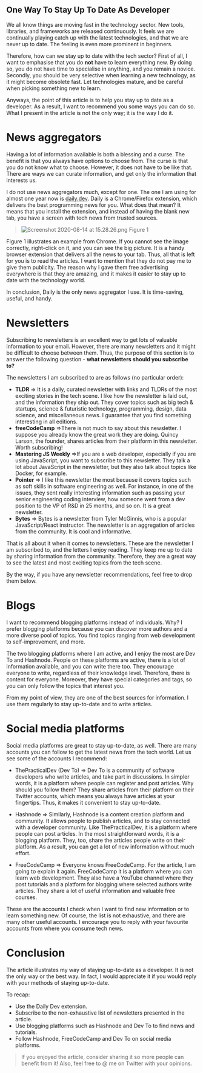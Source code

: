 ## One Way To Stay Up To Date As Developer

We all know things are moving fast in the technology sector. New tools, libraries, and frameworks are released continuously. It feels we are continually playing catch up with the latest technologies, and that we are never up to date. The feeling is even more prominent in beginners.

Therefore, how can we stay up to date with the tech sector? First of all, I want to emphasise that you do **not** have to learn everything new. By doing so, you do not have time to specialise in anything, and you remain a novice. Secondly, you should be very selective when learning a new technology, as it might become obsolete fast. Let technologies mature, and be careful when picking something new to learn.

Anyways, the point of this article is to help you stay up to date as a developer. As a result, I want to recommend you some ways you can do so. What I present in the article is not the only way; it is the way I do it. 

# News aggregators
Having a lot of information available is both a blessing and a curse. The benefit is that you always have options to choose from. The curse is that you do not know what to choose. However, it does not have to be like that. There are ways we can curate information, and get only the information that interests us.

I do not use news aggregators much, except for one. The one I am using for almost one year now is [daily.dev](https://api.daily.dev/get?r=1f56bbdcc27c4eea9ac71eceef52ed3d). Daily is a Chrome/Firefox extension, which delivers the best programming news for you. What does that mean? It means that you install the extension, and instead of having the blank new tab, you have a screen with tech news from trusted sources.

> ![Screenshot 2020-08-14 at 15.28.26.png](https://cdn.hashnode.com/res/hashnode/image/upload/v1597415338327/1KQ_oE0i0.png)
Figure 1

Figure 1 illustrates an example from Chrome. If you cannot see the image correctly, right-click on it, and you can see the big picture. It is a handy browser extension that delivers all the news to your tab. Thus, all that is left for you is to read the articles. I want to mention that they do not pay me to give them publicity. The reason why I gave them free advertising everywhere is that they are amazing, and it makes it easier to stay up to date with the technology world. 

In conclusion, Daily is the only news aggregator I use. It is time-saving, useful, and handy. 

# Newsletters
Subscribing to newsletters is an excellent way to get lots of valuable information to your email. However, there are many newsletters and it might be difficult to choose between them. Thus, the purpose of this section is to answer the following question - **what newsletters should you subscribe to?**

The newsletters I am subscribed to are as follows (no particular order):
* **TLDR** => It is a daily, curated newsletter with links and TLDRs of the most exciting stories in the tech scene. I like how the newsletter is laid out, and the information they ship out. They cover topics such as big tech & startups, science & futuristic technology, programming, design, data science, and miscellaneous news. I guarantee that you find something interesting in all editions.
* **freeCodeCamp** =>There is not much to say about this newsletter. I suppose you already know the great work they are doing. Quincy Larson, the founder, shares articles from their platform in this newsletter. Worth subscribing!
* **Mastering JS Weekly** =>If you are a web developer, especially if you are using JavaScript, you want to subscribe to this newsletter. They talk a lot about JavaScript in the newsletter, but they also talk about topics like Docker, for example.
* **Pointer** => I like this newsletter the most because it covers topics such as soft skills in software engineering as well. For instance, in one of the issues, they sent really interesting information such as passing your senior engineering coding interview, how someone went from a dev position to the VP of R&D in 25 months, and so on. It is a great newsletter. 
* **Bytes** => Bytes is a newsletter from Tyler McGinnis, who is a popular JavaScript/React instructor. The newsletter is an aggregation of articles from the community. It is cool and informative. 

That is all about it when it comes to newsletters. These are the newsletter I am subscribed to, and the letters I enjoy reading. They keep me up to date by sharing information from the community. Therefore, they are a great way to see the latest and most exciting topics from the tech scene. 

By the way, if you have any newsletter recommendations, feel free to drop them below. 

# Blogs

I want to recommend blogging platforms instead of individuals. Why? I prefer blogging platforms because you can discover more authors and a more diverse pool of topics. You find topics ranging from web development to self-improvement, and more.

The two blogging platforms where I am active, and I enjoy the most are Dev To and Hashnode. People on these platforms are active, there is a lot of information available, and you can write there too. They encourage everyone to write, regardless of their knowledge level. Therefore, there is content for everyone. Moreover, they have special categories and tags, so you can only follow the topics that interest you. 

From my point of view, they are one of the best sources for information. I use them regularly to stay up-to-date and to write articles. 

# Social media platforms

Social media platforms are great to stay up-to-date, as well. There are many accounts you can follow to get the latest news from the tech world. Let us see some of the accounts I recommend:

* ThePracticalDev (Dev To) => Dev To is a community of software developers who write articles, and take part in discussions. In simpler words, it is a platform where people can register and post articles. Why should you follow them? They share articles from their platform on their Twitter accounts, which means you always have articles at your fingertips. Thus, it makes it convenient to stay up-to-date.

* Hashnode => Similarly, Hashnode is a content creation platform and community. It allows people to publish articles, and to stay connected with a developer community. Like ThePracticalDev, it is a platform where people can post articles. In the most straightforward words, it is a blogging platform. They, too, share the articles people write on their platform. As a result, you can get a lot of new information without much effort.

* FreeCodeCamp => Everyone knows FreeCodeCamp. For the article, I am going to explain it again. FreeCodeCamp it is a platform where you can learn web development. They also have a YouTube channel where they post tutorials and a platform for blogging where selected authors write articles. They share a lot of useful information and valuable free courses.

These are the accounts I check when I want to find new information or to learn something new. Of course, the list is not exhaustive, and there are many other useful accounts. I encourage you to reply with your favourite accounts from where you consume tech news.

# Conclusion
The article illustrates my way of staying up-to-date as a developer. It is not the only way or the best way. In fact, I would appreciate it if you would reply with your methods of staying up-to-date.

To recap:
* Use the Daily Dev extension.
* Subscribe to the non-exhaustive list of newsletters presented in the article.
* Use blogging platforms such as Hashnode and Dev To to find news and tutorials.
* Follow Hashnode, FreeCodeCamp and Dev To on social media platforms.

> If you enjoyed the article, consider sharing it so more people can benefit from it! Also, feel free to @ me on Twitter with your opinions.
